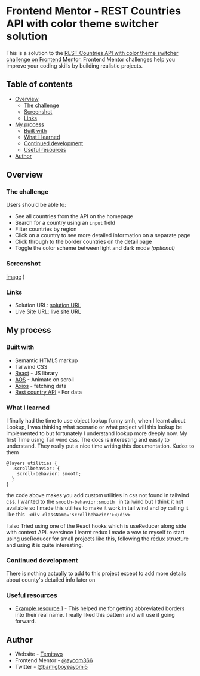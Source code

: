 # Frontend Mentor - REST Countries API with color theme switcher solution

This is a solution to the [REST Countries API with color theme switcher challenge on Frontend Mentor](https://www.frontendmentor.io/challenges/rest-countries-api-with-color-theme-switcher-5cacc469fec04111f7b848ca). Frontend Mentor challenges help you improve your coding skills by building realistic projects. 

## Table of contents

- [Overview](#overview)
  - [The challenge](#the-challenge)
  - [Screenshot](#screenshot)
  - [Links](#links)
- [My process](#my-process)
  - [Built with](#built-with)
  - [What I learned](#what-i-learned)
  - [Continued development](#continued-development)
  - [Useful resources](#useful-resources)
- [Author](#author)




## Overview

### The challenge

Users should be able to:

- See all countries from the API on the homepage
- Search for a country using an `input` field
- Filter countries by region
- Click on a country to see more detailed information on a separate page
- Click through to the border countries on the detail page
- Toggle the color scheme between light and dark mode *(optional)*

### Screenshot

[image](https://user-images.githubusercontent.com/42998943/134149887-e0113e7e-77c6-4fbe-ac58-7bcbe947bb64.png)
)


### Links

- Solution URL: [solution URL](https://github.com/Aycom366/country-rest)
- Live Site URL: [live site URL](https://country-rest.vercel.app/)

## My process

### Built with

- Semantic HTML5 markup
- Tailwind CSS
- [React](https://reactjs.org/) - JS library
- [AOS](https://michalsnik.github.io/aos/) - Animate on scroll
- [Axios](https://github.com/axios/axios) - fetching data
- [Rest country API](https://restcountries.eu/rest/v2/all) - For data


### What I learned

I finally had the time to use object lookup funny smh, when I learnt about Lookup, I was thinking what scenario or what project will this lookup be implemented to but fortunately I understand lookup more deeply now.
My first Time using Tail wind css. The docs is interesting and easily to understand. They really put a nice time writing this documentation. Kudoz to them

```
@layers utilities {
  .scrollbehavior: {
    scroll-behavior: smooth;
  }
}
```
the code above makes you add custom utilities in css not found in tailwind css. I wanted to the ```smooth-behavior:smooth ``` in tailwind but I think it not available so  I made this utilites to make it work in tail wind and by calling it like this ``` <div className='scrollbehavior'></div>```


I also Tried using one of the React hooks which is useReducer along side with context API. eversince I learnt redux I made a vow to myself to start using useReducer for small projects like this, following the redux structure and using it is quite interesting.


### Continued development

There is nothing actually to add to this project except to add more details about county's detailed info later on


### Useful resources

- [Example resource 1](https://stackoverflow.com/questions/69261305/get-full-country-name-from-country-abbreviations-in-javascript/69261355?noredirect=1#comment122417976_69261355) - This helped me for getting abbreviated borders into their real name. I really liked this pattern and will use it going forward.


## Author

- Website - [Temitayo](https://temitayo-portfolio.vercel.app/)
- Frontend Mentor - [@aycom366](https://www.frontendmentor.io/profile/aycom366)
- Twitter - [@bamigboyeayomi5](https://twitter.com/bamigboyeayomi5)

